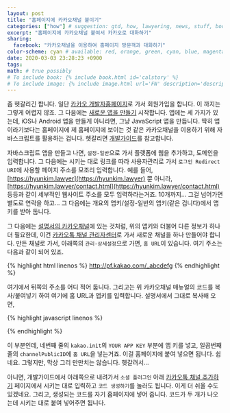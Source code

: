 ```yaml
---
layout: post
title: "홈페이지에 카카오채널 붙이기"
categories: ["how"] # suggestion: gtd, how, lawyering, news, stuff, books
excerpt: "홈페이지에 카카오채널 붙여서 카카오로 대화하기"
sharing:
  facebook: "카카오채널을 이용하여 홈페이지 방문객과 대화하기"
color-scheme: cyan # available: red, orange, green, cyan, blue, magenta, brown 
date: 2020-03-03 23:28:23 +0900
tags: 
math: # true possibly
# To include book: {% include book.html id='calstory' %}
# To include image: {% include image.html url='FN' description='description' alt='alt' %}
---
```


좀 헷갈리긴 합니다. 일단 [카카오 개발자홈페이지](http://developers.kakao.com)로 가서 회원가입을 합니다. 이 까지는 그렇게 어렵지 않죠. 그 다음에는 [새로운 앱을 만들기](https://developers.kakao.com/apps/new) 시작합니다. 앱에는 세 가지가 있는데, iOS나 Android 앱을 만들게 아니라면, 그냥 JavaScript 앱을 만듭니다. 딱히 앱이라기보다는 홈페이지에 제 홈페이지에 보이는 것 같은 카카오채널을 이용하기 위해 자바스크립트를 활용하는 겁니다. 헷갈리면 [개발가이드](https://developers.kakao.com/docs/js/getting-started)를 참고합니다.

자바스크립트 앱을 만들고 나면, `설정-일반`으로 가서 플랫폼에 웹을 추가하고, 도메인을 입력합니다. 그 다음에는 시키는 대로 링크를 따라 사용자관리로 가서 `로그인 Redirect URI`에 사용할 페이지 주소를 모조리 입력합니다. 예를 들어, [https://hyunkim.lawyer](https://hyunkim.lawyer) 뿐 아니라, [https://hyunkim.lawyer/contact.html](https://hyunkim.lawyer/contact.html) 등등과 같이 세부적인 웹사이트 주소를 모두 입력하라는거죠. 10개까지... 그걸 넘어가면 별도로 연락을 하고... 그 다음에는 개요의 앱키/설정-일반의 앱키(같은 겁니다)에서 앱키를 받아 둡니다. 

그 다음에는 [설명서의 카카오채널](https://developers.kakao.com/docs/js/kakao-talk-channel)에 있는 것처럼, 위의 앱키와 더불어 다른 정보가 하나 더 필요한데, 이건 [카카오톡 채널 관리자센터](https://center-pf.kakao.com/)로 가서 새로운 채널을 하나 만들어야 합니다. 만든 채널로 가서, 아래쪽의 `관리-상세설정`으로 가면, `홈 URL`이 있습니다. 여기 주소는 다음과 같이 되어 있죠.

{% highlight html linenos %}
http://pf.kakao.com/_abcdefg
{% endhighlight %}

여기에서 뒤쪽의 주소를 어디 적어 둡니다. 그리고는 위 카카오채널 매뉴얼의 코드를 복사/붙여넣기 하여 여기에 홈 URL과 앱키를 입력합니다. 설명서에서 그대로 복사해 오면,

{% highlight javascript linenos %}
<script type='text/javascript'>
  //<![CDATA[
    // 사용할 앱의 JavaScript 키를 설정해 주세요.
    Kakao.init('YOUR APP KEY');
    function chatChannel() {
      Kakao.Channel.chat({
        channelPublicId: '_xcLqmC' // 카카오톡 채널 홈 URL에 명시된 id로 설정합니다.
      });
    }
  //]]>
</script>
{% endhighlight %}

이 부분인데, 네번째 줄의 `kakao.init`의 `YOUR APP KEY` 부분에 앱 키를 넣고, 일곱번째줄의 `channelPublicID`에 `홈 URL`을 넣는거죠. 이걸 홈페이지에 붙여 넣으면 됩니다. 쉽네요. 그렇지만, 막상 그리 만만치는 않습니다. 헷갈려서...

아니면, 개발가이드에서 아래쪽으로 내려가서 `소셜 플러그인` 아래 [카카오톡 채널 추가하기](https://developers.kakao.com/docs/social-plugins/kakao-talk-channel-add) 페이지에서 시키는 대로 입력하고 `코드 생성하기`를 눌러도 됩니다. 이게 더 쉬울 수도 있겠네요. 그리고, 생성되는 코드를 자기 홉페이지에 넣어 줍니다. 코드가 두 개가 나오는데 시키는 대로 붙여 넣어주면 됩니다.